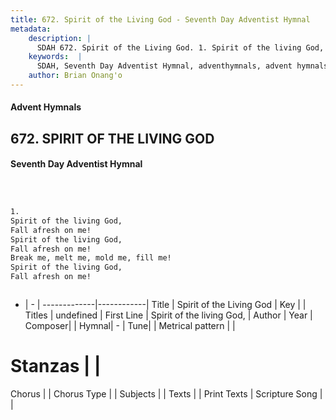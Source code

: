 ```yaml
---
title: 672. Spirit of the Living God - Seventh Day Adventist Hymnal
metadata:
    description: |
      SDAH 672. Spirit of the Living God. 1. Spirit of the living God, Fall afresh on me! Spirit of the living God, Fall afresh on me! Break me, melt me, mold me, fill me! Spirit of the living God, Fall afresh on me!
    keywords:  |
      SDAH, Seventh Day Adventist Hymnal, adventhymnals, advent hymnals, Spirit of the Living God, Spirit of the living God, 
    author: Brian Onang'o
---
```


#### Advent Hymnals
## 672. SPIRIT OF THE LIVING GOD
#### Seventh Day Adventist Hymnal

```txt



1.
Spirit of the living God,
Fall afresh on me!
Spirit of the living God,
Fall afresh on me!
Break me, melt me, mold me, fill me!
Spirit of the living God,
Fall afresh on me!



```

- |   -  |
-------------|------------|
Title | Spirit of the Living God |
Key |  |
Titles | undefined |
First Line | Spirit of the living God, |
Author | 
Year | 
Composer|  |
Hymnal|  - |
Tune|  |
Metrical pattern | |
# Stanzas |  |
Chorus |  |
Chorus Type |  |
Subjects |  |
Texts |  |
Print Texts | 
Scripture Song |  |
  
